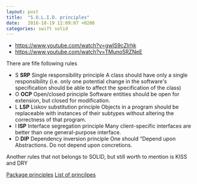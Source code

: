 ```yaml
---
layout: post
title:  "S.O.L.I.D. principles"
date:   2016-10-19 12:09:07 +0200
categories: swift solid
---
```


* https://www.youtube.com/watch?v=gwIS9cZlrhk
* https://www.youtube.com/watch?v=TMuno5RZNeE

There are fife following rules 

* S **SRP** Single responsibility principle
A class should have only a single responsibility (i.e. only one potential change in the software's specification should be able to affect the specification of the class)
* O **OCP** Open/closed principle
Software entities should be open for extension, but closed for modification.
* L **LSP** Liskov substitution principle
Objects in a program should be replaceable with instances of their subtypes without altering the correctness of that program.
* I **ISP** Interface segregation principle
Many client-specific interfaces are better than one general-purpose interface.
* D **DIP** Dependency inversion principle
One should “Depend upon Abstractions. Do not depend upon concretions.


Another rules that not belongs to SOLID, but still worth to mention is KISS and DRY

[Package principles](https://en.wikipedia.org/wiki/Package_principles)
[List of princilpes](https://en.wikipedia.org/wiki/List_of_software_development_philosophies)
